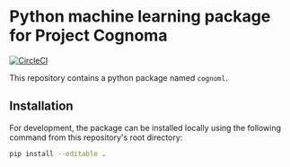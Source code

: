 # Python machine learning package for Project Cognoma

[![CircleCI](https://circleci.com/gh/cognoma/cognoml.svg?style=svg)](https://circleci.com/gh/cognoma/cognoml)

This repository contains a python package named `cognoml`.

## Installation

For development, the package can be installed locally using the following command from this repository's root directory:

```sh
pip install --editable .
```
